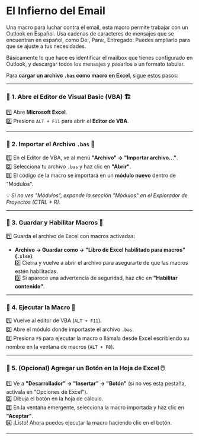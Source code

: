 # El Infierno del Email
Una macro para luchar contra el email, esta macro permite trabajar con un Outlook en Español.
Usa cadenas de caracteres de mensajes que se encuentran en español, como De:, Para:, Entregado:
Puedes ampliarlo para que se ajuste a tus necesidades.

Básicamente lo que hace es identificar el mailbox que tienes configurado en Outlook, y descargar todos los mensajes y pasarlos a un formato tabular.

Para **cargar un archivo `.bas` como macro en Excel**, sigue estos pasos:  

---

### **🔹 1. Abre el Editor de Visual Basic (VBA) 🏗️**  
1️⃣ Abre **Microsoft Excel**.  
2️⃣ Presiona `ALT + F11` para abrir el **Editor de VBA**.  

---

### **🔹 2. Importar el Archivo `.bas` 📂**  
1️⃣ En el Editor de VBA, ve al menú **"Archivo" → "Importar archivo..."**.  
2️⃣ Selecciona tu archivo `.bas` y haz clic en **"Abrir"**.  
3️⃣ El código de la macro se importará en un **módulo nuevo** dentro de "Módulos".  

💡 *Si no ves "Módulos", expande la sección "Módulos" en el Explorador de Proyectos (CTRL + R).*  

---

### **🔹 3. Guardar y Habilitar Macros 💾**  
1️⃣ Guarda el archivo de Excel con macros activadas:  
   - **Archivo → Guardar como → "Libro de Excel habilitado para macros" (`.xlsm`)**.  
2️⃣ Cierra y vuelve a abrir el archivo para asegurarte de que las macros estén habilitadas.  
3️⃣ Si aparece una advertencia de seguridad, haz clic en **"Habilitar contenido"**.  

---

### **🔹 4. Ejecutar la Macro 🚀**  
1️⃣ Vuelve al editor de VBA (`ALT + F11`).  
2️⃣ Abre el módulo donde importaste el archivo `.bas`.  
3️⃣ Presiona `F5` para ejecutar la macro o llámala desde Excel escribiendo su nombre en la ventana de macros (`ALT + F8`).  

---

### **🔹 5. (Opcional) Agregar un Botón en la Hoja de Excel 🖱️**  
1️⃣ Ve a **"Desarrollador" → "Insertar" → "Botón"** (si no ves esta pestaña, actívala en "Opciones de Excel").  
2️⃣ Dibuja el botón en la hoja de cálculo.  
3️⃣ En la ventana emergente, selecciona la macro importada y haz clic en **"Aceptar"**.  
4️⃣ ¡Listo! Ahora puedes ejecutar la macro haciendo clic en el botón.  

---


